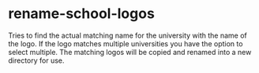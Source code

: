 # rename-school-logos

Tries to find the actual matching name for the university with the name of the logo. If the logo matches multiple universities you have the option to select multiple. The matching logos will be copied and renamed into a new directory for use.
